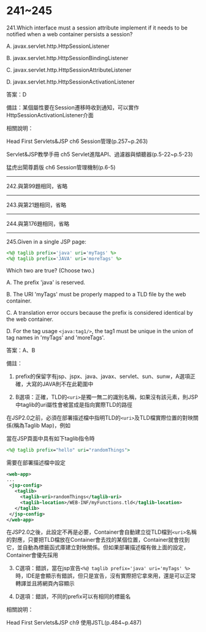 241~245
========================

241.Which interface must a session attribute implement if it needs to be notified when a web container persists a session?

A.   javax.servlet.http.HttpSessionListener 

B.   javax.servlet.http.HttpSessionBindingListener 

C.   javax.servlet.http.HttpSessionAttributeListener

D.   javax.servlet.http.HttpSessionActivationListener

<!--sec data-title="解析" data-id="section241_2" data-collapse=true ces-->
答案：D

備註：某個屬性要在Session遷移時收到通知，可以實作HttpSessionActivationListener介面

相關說明：

Head First Servlets&JSP ch6 Session管理(p.257~p.263)

Servlet&JSP教學手冊 ch5 Servlet進階API、過濾器與傾聽器(p.5-22~p.5-23)

猛虎出閘尊爵版 ch6 Session管理機制(p.6-5)
<!--endsec-->

---
242.與第99題相同，省略

---
243.與第21題相同，省略

---
244.與第176題相同，省略

---
245.Given in a single JSP page: 

```jsp
<%@ taglib prefix='java' uri='myTags' %> 
<%@ taglib prefix='JAVA' uri='moreTags' %> 
```

Which two are true? (Choose two.)

A.   The prefix 'java' is reserved. 

B.   The URI 'myTags' must be properly mapped to a TLD file by the web container. 

C.   A translation error occurs because the prefix is considered identical by the web container. 

D.   For the tag usage `<java:tag1/>`, the tag1 must be unique in the union of tag names in 'myTags' and 'moreTags'.

<!--sec data-title="解析" data-id="section245_2" data-collapse=true ces-->
答案：A、B

備註：

1. prefix的保留字有jsp、jspx、java、javax、servlet、sun、sunw，A選項正確，大寫的JAVA則不在此範圍中

2. B選項：正確，TLD的`<uri>`是獨一無二的識別名稱，如果沒有該元素，則JSP中taglib的uri屬性會被當成是指向實際TLD的路徑

在JSP2.0之前，必須在部署描述檔中指明TLD的`<uri>`及TLD檔實際位置的對映關係(稱為Taglib Map)，例如

當在JSP頁面中具有如下taglib指令時

```jsp
<%@ taglib prefix="hello" uri="randomThings">
```

需要在部署描述檔中設定

```xml
<web-app>
...
 <jsp-config>
   <taglib>
     <taglib-uri>randomThings</taglib-uri>
     <taglib-location>/WEB-INF/myFunctions.tld</taglib-location>
   </taglib>
 </jsp-config>
</web-app>
```

在JSP2.0之後，此設定不再是必要，Container會自動建立從TLD檔到`<uri>`名稱的對應，只要把TLD檔放在Container會去找的某個位置，Container就會找到它，並自動為標籤函式庫建立對映關係。但如果部署描述檔有做上面的設定，Container會優先採用

3. C選項：錯誤，當在jsp宣告`<%@ taglib prefix='java' uri='myTags' %>`時，IDE是會顯示有錯誤，但只是宣告，沒有實際把它拿來用，還是可以正常轉譯並且將網頁內容顯示

4. D選項：錯誤，不同的prefix可以有相同的標籤名

相關說明：

Head First Servlets&JSP ch9 使用JSTL(p.484~p.487)
<!--endsec-->